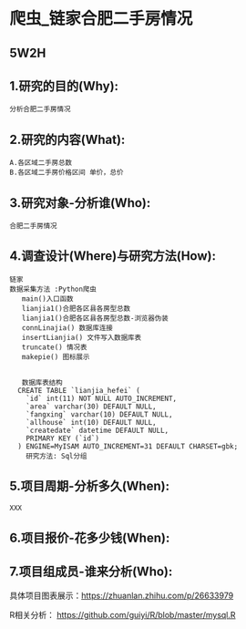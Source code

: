 # 爬虫_链家合肥二手房情况
## 5W2H
## 1.研究的目的(Why):
	分析合肥二手房情况

## 2.研究的内容(What):
	A.各区域二手房总数
	B.各区域二手房价格区间 单价，总价

## 3.研究对象-分析谁(Who):
	合肥二手房情况

## 4.调查设计(Where)与研究方法(How):
	链家
	数据采集方法 :Python爬虫
	   main()入口函数
	   lianjia1()合肥各区县各房型总数
	   lianjia1()合肥各区县各房型总数-浏览器伪装
	   connLinajia() 数据库连接
	   insertLianjia() 文件写入数据库表
	   truncate() 情况表
	   makepie() 图标展示


	   数据库表结构
	  CREATE TABLE `lianjia_hefei` (
	    `id` int(11) NOT NULL AUTO_INCREMENT,
	    `area` varchar(30) DEFAULT NULL,
	    `fangxing` varchar(10) DEFAULT NULL,
	    `allhouse` int(10) DEFAULT NULL,
	    `createdate` datetime DEFAULT NULL,
	    PRIMARY KEY (`id`)
	  ) ENGINE=MyISAM AUTO_INCREMENT=31 DEFAULT CHARSET=gbk;
		研究方法: Sql分组

## 5.项目周期-分析多久(When):
    XXX

## 6.项目报价-花多少钱(When):

## 7.项目组成员-谁来分析(Who):





具体项目图表展示：https://zhuanlan.zhihu.com/p/26633979

R相关分析： https://github.com/guiyi/R/blob/master/mysql.R

<img src="https://pic1.zhimg.com/v2-1e30e53cee57c2e6d7e8197242daaba8_b.png" alt="" style="max-width:100%;">
<img src="https://pic4.zhimg.com/v2-f60ffad0fb4cc8a398806bfbc8ab432b_b.png" alt="" style="max-width:100%;">
<img src="https://pic1.zhimg.com/v2-15c561859b0e3b8db1d3085b1c213070_b.png" alt="" style="max-width:100%;">
